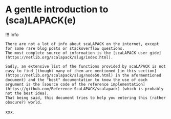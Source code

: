 # A gentle introduction to (sca)LAPACK(e)

!!! Info
    
    There are not a lot of info about scaLAPACK on the internet, except for some rare blog posts or stackoverflow questions.
    The most complete source of information is the [scaLAPACK user gide](https://netlib.org/scalapack/slug/index.html).

    Sadly, an extensive list of the functions provided by scaLAPACK is not easy to find (thought many of them are mentioned [in this section](https://netlib.org/scalapack/slug/node50.html) in the aformentioned document) and the "best" documentation to know the use of each argument is the [source code of the reference implementation](https://github.com/Reference-ScaLAPACK/scalapack) (which is probably not the best idea).
    That being said, this document tries to help you entering this (rather obscure?) world.

xxx.